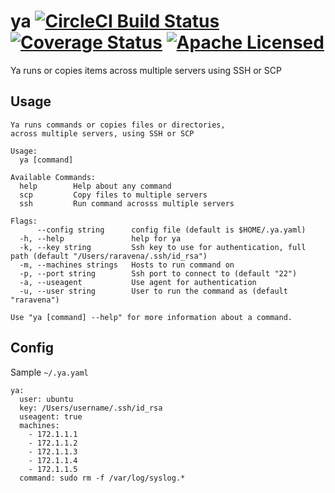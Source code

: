 # ya [![CircleCI Build Status](https://circleci.com/gh/raravena80/ya.svg?style=shield)](https://circleci.com/gh/raravena80/ya) [![Coverage Status](https://coveralls.io/repos/github/raravena80/ya/badge.svg?branch=master)](https://coveralls.io/github/raravena80/ya?branch=master) [![Apache Licensed](https://img.shields.io/badge/license-Apache2.0-blue.svg)](https://raw.githubusercontent.com/raravena80/ya/master/LICENSE)
Ya runs or copies items across multiple servers using SSH or SCP

## Usage
```
Ya runs commands or copies files or directories,
across multiple servers, using SSH or SCP

Usage:
  ya [command]

Available Commands:
  help        Help about any command
  scp         Copy files to multiple servers
  ssh         Run command acrosss multiple servers

Flags:
      --config string      config file (default is $HOME/.ya.yaml)
  -h, --help               help for ya
  -k, --key string         Ssh key to use for authentication, full path (default "/Users/raravena/.ssh/id_rsa")
  -m, --machines strings   Hosts to run command on
  -p, --port string        Ssh port to connect to (default "22")
  -a, --useagent           Use agent for authentication
  -u, --user string        User to run the command as (default "raravena")

Use "ya [command] --help" for more information about a command.
```

## Config

Sample `~/.ya.yaml`

```
ya:
  user: ubuntu
  key: /Users/username/.ssh/id_rsa
  useagent: true
  machines:
    - 172.1.1.1
    - 172.1.1.2
    - 172.1.1.3
    - 172.1.1.4
    - 172.1.1.5
  command: sudo rm -f /var/log/syslog.*
```
